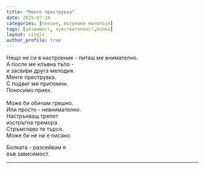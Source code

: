 ```yaml
---
title: "Менте преструвка"
date: 2025-07-19
categories: [поезия, вътрешни монолози]
tags: [уязвимост, чувствителност,болка]
layout: single
author_profile: true
---
```

<div class="poem3">

Нещо не си в настроение - питаш ме внимателно. <br/>
А после ме клъвна тъпо - <br/>
и засвири друга мелодия. <br/>
Менте преструвка. <br/>
С подвиг ми припомни. <br/>
Поносимо приех. <br/>
 <br/>
Може би обичам грешно. <br/>
Или просто - невнимателно. <br/>
Настръхващ трепет <br/>
изстръгна тремора. <br/>
Стръмглаво те търся. <br/>
Може би не ни е писано. <br/>

Болката - разсейвам я <br/>
във зависимост. <br/>

</div>
<hr/>
